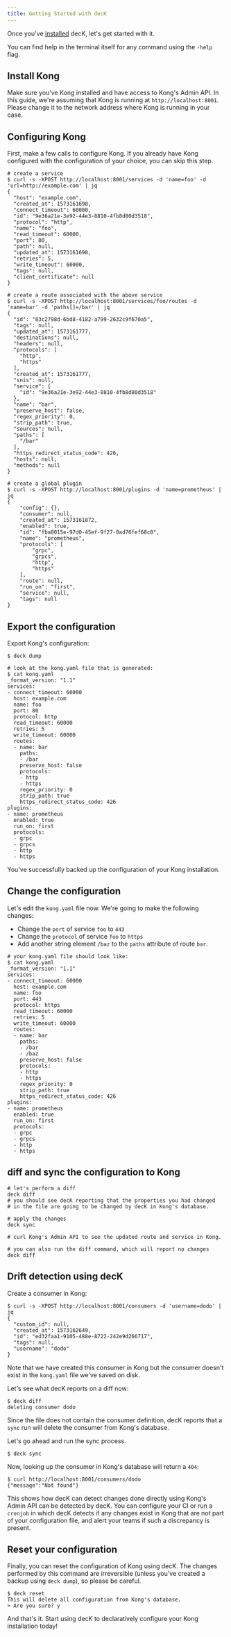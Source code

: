 ```yaml
---
title: Getting Started with decK
---
```


Once you've [installed](/deck/{{page.kong_version}}/installation) decK, let's get started with it.

You can find help in the terminal itself for any command using the `-help`
flag.

## Install Kong

Make sure you've Kong installed and have access to Kong's Admin API.
In this guide, we're assuming that Kong is running at `http://localhost:8001`.
Please change it to the network address where Kong is running in your case.

## Configuring Kong

First, make a few calls to configure Kong.
If you already have Kong configured with the configuration of your choice,
you can skip this step.

```shell
# create a service
$ curl -s -XPOST http://localhost:8001/services -d 'name=foo' -d 'url=http://example.com' | jq
{
  "host": "example.com",
  "created_at": 1573161698,
  "connect_timeout": 60000,
  "id": "9e36a21e-3e92-44e3-8810-4fb8d80d3518",
  "protocol": "http",
  "name": "foo",
  "read_timeout": 60000,
  "port": 80,
  "path": null,
  "updated_at": 1573161698,
  "retries": 5,
  "write_timeout": 60000,
  "tags": null,
  "client_certificate": null
}
```
```shell
# create a route associated with the above service
$ curl -s -XPOST http://localhost:8001/services/foo/routes -d 'name=bar' -d 'paths[]=/bar' | jq
{
  "id": "83c2798d-6bd8-4182-a799-2632c9f670a5",
  "tags": null,
  "updated_at": 1573161777,
  "destinations": null,
  "headers": null,
  "protocols": [
    "http",
    "https"
  ],
  "created_at": 1573161777,
  "snis": null,
  "service": {
    "id": "9e36a21e-3e92-44e3-8810-4fb8d80d3518"
  },
  "name": "bar",
  "preserve_host": false,
  "regex_priority": 0,
  "strip_path": true,
  "sources": null,
  "paths": [
    "/bar"
  ],
  "https_redirect_status_code": 426,
  "hosts": null,
  "methods": null
}
```
```shell
# create a global plugin
$ curl -s -XPOST http://localhost:8001/plugins -d 'name=prometheus' | jq
{
    "config": {},
    "consumer": null,
    "created_at": 1573161872,
    "enabled": true,
    "id": "fba8015e-97d0-45ef-9f27-0ad76fef68c8",
    "name": "prometheus",
    "protocols": [
        "grpc",
        "grpcs",
        "http",
        "https"
    ],
    "route": null,
    "run_on": "first",
    "service": null,
    "tags": null
}
```

## Export the configuration

Export Kong's configuration:

```shell
$ deck dump

# look at the kong.yaml file that is generated:
$ cat kong.yaml
_format_version: "1.1"
services:
- connect_timeout: 60000
  host: example.com
  name: foo
  port: 80
  protocol: http
  read_timeout: 60000
  retries: 5
  write_timeout: 60000
  routes:
  - name: bar
    paths:
    - /bar
    preserve_host: false
    protocols:
    - http
    - https
    regex_priority: 0
    strip_path: true
    https_redirect_status_code: 426
plugins:
- name: prometheus
  enabled: true
  run_on: first
  protocols:
  - grpc
  - grpcs
  - http
  - https
```

You've successfully backed up the configuration of your Kong installation.

## Change the configuration

Let's edit the `kong.yaml` file now. We're going to make the following changes:
- Change the `port` of service `foo` to `443`
- Change the `protocol` of service `foo` to `https`
- Add another string element `/baz` to the `paths` attribute of route `bar`.

```shell
# your kong.yaml file should look like:
$ cat kong.yaml
_format_version: "1.1"
services:
- connect_timeout: 60000
  host: example.com
  name: foo
  port: 443
  protocol: https
  read_timeout: 60000
  retries: 5
  write_timeout: 60000
  routes:
  - name: bar
    paths:
    - /bar
    - /baz
    preserve_host: false
    protocols:
    - http
    - https
    regex_priority: 0
    strip_path: true
    https_redirect_status_code: 426
plugins:
- name: prometheus
  enabled: true
  run_on: first
  protocols:
  - grpc
  - grpcs
  - http
  - https
```

## diff and sync the configuration to Kong

```shell
# let's perform a diff
deck diff
# you should see decK reporting that the properties you had changed
# in the file are going to be changed by decK in Kong's database.

# apply the changes
deck sync

# curl Kong's Admin API to see the updated route and service in Kong.

# you can also run the diff command, which will report no changes
deck diff
```

## Drift detection using decK

Create a consumer in Kong:

```shell
$ curl -s -XPOST http://localhost:8001/consumers -d 'username=dodo' | jq
{
  "custom_id": null,
  "created_at": 1573162649,
  "id": "ed32faa1-9105-488e-8722-242e9d266717",
  "tags": null,
  "username": "dodo"
}
```

Note that we have created this consumer in Kong but the consumer doesn't exist
in the `kong.yaml` file we've saved on disk.

Let's see what decK reports on a diff now:

```shell
$ deck diff
deleting consumer dodo
```

Since the file does not contain the consumer definition, decK reports that
a `sync` run will delete the consumer from Kong's database.

Let's go ahead and run the sync process.

```shell
$ deck sync
```

Now, looking up the consumer in Kong's database will return a `404`:

```shell
$ curl http://localhost:8001/consumers/dodo
{"message":"Not found"}
```

This shows how decK can detect changes done directly using Kong's Admin API
can be detected by decK. You can configure your CI or run a `cronjob` in which
decK detects if any changes exist in Kong that are not part of your configuration
file, and alert your teams if such a discrepancy is present.


## Reset your configuration

Finally, you can reset the configuration of Kong using decK.
The changes performed by this command are irreversible (unless you've created a
backup using `deck dump`), so please be careful.


```shell
$ deck reset
This will delete all configuration from Kong's database.
> Are you sure? y
```

And that's it.
Start using decK to declaratively configure your Kong installation today!
